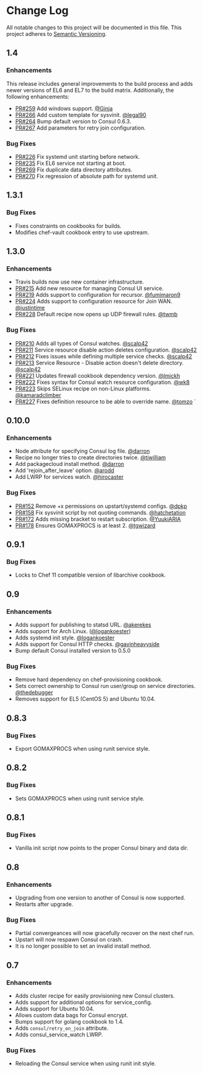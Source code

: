 # Change Log
All notable changes to this project will be documented in this file.
This project adheres to [Semantic Versioning](http://semver.org/).

## 1.4
### Enhancements
This release includes general improvements to the build process and
adds newer versions of EL6 and EL7 to the build matrix. Additionally,
the following enhancements:
- [PR#259][PR259] Add windows support. [@Ginja](https://github.com/Ginja)
- [PR#266][PR266] Add custom template for sysvinit. [@legal90](https://github.com/legal90)
- [PR#264][PR264] Bump default version to Consul 0.6.3.
- [PR#267][PR267] Add parameters for retry join configuration.
### Bug Fixes
- [PR#226][PR226] Fix systemd unit starting before network.
- [PR#235][PR235] Fix EL6 service not starting at boot.
- [PR#269][PR269] Fix duplicate data directory attributes.
- [PR#270][PR270] Fix regression of absolute path for systemd unit.

## 1.3.1
### Bug Fixes
- Fixes constraints on cookbooks for builds.
- Modifies chef-vault cookbook entry to use upstream.

## 1.3.0
### Enhancements
- Travis builds now use new container infrastructure.
- [PR#215][PR259] Add new resource for managing Consul UI service.
- [PR#219][PR219] Adds support to configuration for recursor. [@fumimaron9](https://github.com/fumimaron9)
- [PR#224][PR224] Adds support to configuration resource for Join WAN. [@justintime](https://github.com/justintime)
- [PR#228][PR228] Default recipe now opens up UDP firewall rules. [@twmb](https://github.com/twmb)
### Bug Fixes
- [PR#210][PR210] Adds all types of Consul watches. [@scalp42](https://github.com/scalp42)
- [PR#211][PR211] Service resource disable action deletes configuration. [@scalp42](https://github.com/scalp42)
- [PR#212][PR212] Fixes issues while defining multiple service checks. [@scalp42](https://github.com/scalp42)
- [PR#213][PR213] Service Resource - Disable action doesn't delete directory. [@scalp42](https://github.com/scalp42)
- [PR#221][PR221] Updates firewall cookbook dependency version. [@lmickh](https://github.com/lmickh)
- [PR#222][PR222] Fixes syntax for Consul watch resource configuration. [@wk8](https://github.com/wk8)
- [PR#223][PR223] Skips SELinux recipe on non-Linux platforms. [@kamaradclimber](https://github.com/kamaradclimber)
- [PR#227][PR227] Fixes definition resource to be able to override name. [@tomzo](https://github.com/tomzo)
`
## 0.10.0
### Enhancements
- Node attribute for specifying Consul log file. [@darron](https://github.com/darron)
- Recipe no longer tries to create directories twice. [@tiwilliam](https://github.com/tiwilliam)
- Add packagecloud install method. [@darron](https://github.com/darron)
- Add 'rejoin_after_leave' option. [@arodd](https://github.com/arodd)
- Add LWRP for services watch. [@hirocaster](https://github.com/hirocaster)
### Bug Fixes
- [PR#152][PR152] Remove +x permissions on upstart/systemd configs. [@dpkp](https://github.com/dpkp)
- [PR#158][PR158] Fix sysvinit script by not quoting commands. [@hatchetation](https://github.com/hatchetation)
- [PR#172][PR172] Adds missing bracket to restart subscription. [@YuukiARIA](https://github.com/YuukiARIA)
- [PR#178][PR178] Ensures GOMAXPROCS is at least 2. [@tgwizard](https://github.com/tgwizard)

## 0.9.1
### Bug Fixes
- Locks to Chef 11 compatible version of libarchive cookbook.

## 0.9
### Enhancements
- Adds support for publishing to statsd URL. [@akerekes](https://github.com/akerekes)
- Adds support for Arch Linux. ([@logankoester](https://github.com/logankoester))
- Adds systemd init style. [@logankoester](https://github.com/logankoester)
- Adds support for Consul HTTP checks. [@gavinheavyside](https://github.com/gavinheavyside)
- Bump default Consul installed version to 0.5.0
### Bug Fixes
- Remove hard dependency on chef-provisioning cookbook.
- Sets correct ownership to Consul run user/group on service directories. [@thedebugger](https://github.com/thedebugger)
- Removes support for EL5 (CentOS 5) and Ubuntu 10.04.

## 0.8.3
### Bug Fixes
- Export GOMAXPROCS when using runit service style.

## 0.8.2
### Bug Fixes
- Sets GOMAXPROCS when using runit service style.

## 0.8.1
### Bug Fixes
- Vanilla init script now points to the proper Consul binary and data dir.

## 0.8
### Enhancements
- Upgrading from one version to another of Consul is now supported.
- Restarts after upgrade.
### Bug Fixes
- Partial convergeances will now gracefully recover on the next chef run.
- Upstart will now respawn Consul on crash.
- It is no longer possible to set an invalid install method.

## 0.7
### Enhancements
- Adds cluster recipe for easily provisioning new Consul clusters.
- Adds support for additional options for service_config.
- Adds support for Ubuntu 10.04.
- Allows custom data bags for Consul encrypt.
- Bumps support for golang cookbook to 1.4.
- Adds `consul/retry_on_join` attribute.
- Adds consul_service_watch LWRP.
### Bug Fixes
- Reloading the Consul service when using runit init style.

[PR270]: https://github.com/johnbellone/consul-cookbook/pull/270
[PR269]: https://github.com/johnbellone/consul-cookbook/pull/269
[PR267]: https://github.com/johnbellone/consul-cookbook/pull/267
[PR266]: https://github.com/johnbellone/consul-cookbook/pull/266
[PR264]: https://github.com/johnbellone/consul-cookbook/pull/264
[PR259]: https://github.com/johnbellone/consul-cookbook/pull/259
[PR235]: https://github.com/johnbellone/consul-cookbook/pull/235
[PR228]: https://github.com/johnbellone/consul-cookbook/pull/228
[PR227]: https://github.com/johnbellone/consul-cookbook/pull/227
[PR226]: https://github.com/johnbellone/consul-cookbook/pull/226
[PR224]: https://github.com/johnbellone/consul-cookbook/pull/224
[PR223]: https://github.com/johnbellone/consul-cookbook/pull/223
[PR222]: https://github.com/johnbellone/consul-cookbook/pull/222
[PR221]: https://github.com/johnbellone/consul-cookbook/pull/221
[PR219]: https://github.com/johnbellone/consul-cookbook/pull/219
[PR215]: https://github.com/johnbellone/consul-cookbook/pull/215
[PR213]: https://github.com/johnbellone/consul-cookbook/pull/213
[PR212]: https://github.com/johnbellone/consul-cookbook/pull/212
[PR211]: https://github.com/johnbellone/consul-cookbook/pull/211
[PR210]: https://github.com/johnbellone/consul-cookbook/pull/210
[PR178]: https://github.com/johnbellone/consul-cookbook/pull/178
[PR172]: https://github.com/johnbellone/consul-cookbook/pull/172
[PR158]: https://github.com/johnbellone/consul-cookbook/pull/158
[PR152]: https://github.com/johnbellone/consul-cookbook/pull/152
